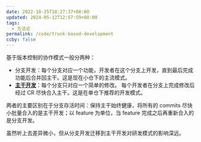 ```yaml
---
date: 2022-10-25T18:27:37+08:00
updated: 2024-05-12T12:57:59+08:00
tags:
  - 方法论
permalink: /code/trunk-based-development
ccby: false
---
```



基于版本控制的协作模式一般分两种：

-   分支开发：每个分支对应一个功能，开发者在这个分支上开发，直到最后完成功能后合并回主干。这是现在小仓下的主流模式。
-   **[主干开发](https://link.zhihu.com/?target=https%3A//cloud.google.com/architecture/devops/devops-tech-trunk-based-development)**：每个分支只对应一个简单的修改。 每个开发者在分支上完成修改后经过 CR 尽快合入主干。这是在单仓下推荐的开发模式。

两者的主要区别在于分支存活时间：保持主干始终健康，将所有的 commits 尽快小批量合入的是主干开发；以 feature 为单位，当 feature 完成之后再重新合入的是分支开发。

虽然听上去差异微小，但从分支开发迁移到主干开发对研发模式的影响深远。
